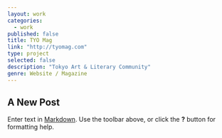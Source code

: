 ```yaml
---
layout: work
categories: 
  - work
published: false
title: TYO Mag
link: "http://tyomag.com"
type: project
selected: false
description: "Tokyo Art & Literary Community"
genre: Website / Magazine
---
```


## A New Post

Enter text in [Markdown](http://daringfireball.net/projects/markdown/). Use the toolbar above, or click the **?** button for formatting help.
